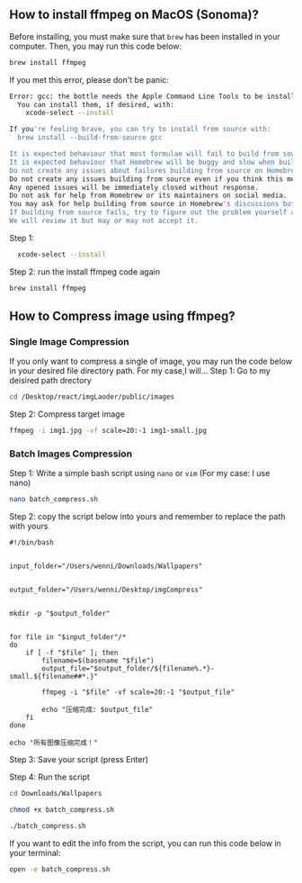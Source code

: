 ## How to install ffmpeg on MacOS (Sonoma)?
Before installing, you must make sure that `brew` has been installed in your computer.
Then, you may run this code below:
```bash
brew install ffmpeg
```
If you met this error, please don't be panic:
```bash
Error: gcc: the bottle needs the Apple Command Line Tools to be installed.
  You can install them, if desired, with:
    xcode-select --install

If you're feeling brave, you can try to install from source with:
  brew install --build-from-source gcc

It is expected behaviour that most formulae will fail to build from source.
It is expected behaviour that Homebrew will be buggy and slow when building from source.
Do not create any issues about failures building from source on Homebrew's GitHub repositories.
Do not create any issues building from source even if you think this message is unrelated.
Any opened issues will be immediately closed without response.
Do not ask for help from Homebrew or its maintainers on social media.
You may ask for help building from source in Homebrew's discussions but are unlikely to receive a response.
If building from source fails, try to figure out the problem yourself and submit a fix as a pull request.
We will review it but may or may not accept it.
```

Step 1:
```bash
  xcode-select --install
```
Step 2: run the install ffmpeg code again
```bash
brew install ffmpeg
```

## How to Compress image using ffmpeg?
### Single Image Compression
If you only want to compress a single of image, you may run the code below in your desired file directory path. For my case,I will...
Step 1: Go to my deisired path drectory
```bash
cd /Desktop/react/imgLaoder/public/images
```
Step 2: Compress target image
```bash
ffmpeg -i img1.jpg -vf scale=20:-1 img1-small.jpg 
```
### Batch Images Compression
Step 1: Write a simple bash script using `nano` or `vim` (For my case: I use nano)
```bash
nano batch_compress.sh
```
Step 2: copy the script below into yours and remember to replace the path with yours  
```shell
#!/bin/bash


input_folder="/Users/wenni/Downloads/Wallpapers"


output_folder="/Users/wenni/Desktop/imgCompress"


mkdir -p "$output_folder"


for file in "$input_folder"/*
do
    if [ -f "$file" ]; then  
        filename=$(basename "$file")  
        output_file="$output_folder/${filename%.*}-small.${filename##*.}"  

        ffmpeg -i "$file" -vf scale=20:-1 "$output_file"

        echo "压缩完成: $output_file"
    fi
done

echo "所有图像压缩完成！"
```
Step 3: Save your script (press Enter)

Step 4: Run the script 
```bash
cd Downloads/Wallpapers
```
```bash
chmod +x batch_compress.sh
```
```bash
./batch_compress.sh
```
If you want to edit the info from the script, you can run this code below in your terminal:
```bash
open -e batch_compress.sh
```
